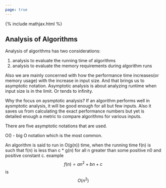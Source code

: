 ```yaml
---
page: true
---
```

{% include mathjax.html %}

## Analysis of Algorithms

Analysis of algorithms has two considerations:
1) analysis to evaluate the running time of algorithms
2) analysis to evaluate the memory requirements during algorithm runs

Also we are mainly concerned with how the performance time increases(or memory usage) with the increase in input size.
And that brings us to asymptotic notation.
Asymptotic analysis is about analyzing runtime when input size is in the limit. Or tends to infinity.
 
Why the focus on aysmptotic analysis?
If an algorithm performs well in aysmptotic analysis, it will be good enough for all but few inputs.
Also it saves us from calculating the exact performance numbers but yet is detailed enough a metric to compare algorithms for various inputs.


There are five asymptotic notations that are used.

O() - big O notation which is the most common.

An algorithm is said to run in O(g(n)) time, when the running time f(n) is such that f(n) is less than c * g(n) for all n greater than some positive n0 and positive constant c.
example 
$$ f(n) = an^2 + bn +c $$ is $$ O(n^2) $$

